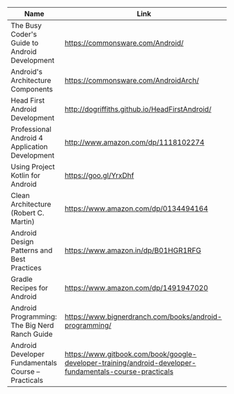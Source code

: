 Name | Link
------------ | ------------- 
The Busy Coder's Guide to Android Development | https://commonsware.com/Android/
Android's Architecture Components | https://commonsware.com/AndroidArch/
Head First Android Development | http://dogriffiths.github.io/HeadFirstAndroid/
Professional Android 4 Application Development | http://www.amazon.com/dp/1118102274
Using Project Kotlin for Android | https://goo.gl/YrxDhf
Clean Architecture (Robert C. Martin) | https://www.amazon.com/dp/0134494164
Android Design Patterns and Best Practices | https://www.amazon.in/dp/B01HGR1RFG
Gradle Recipes for Android | https://www.amazon.com/dp/1491947020
Android Programming: The Big Nerd Ranch Guide | https://www.bignerdranch.com/books/android-programming/
Android Developer Fundamentals Course – Practicals | https://www.gitbook.com/book/google-developer-training/android-developer-fundamentals-course-practicals
